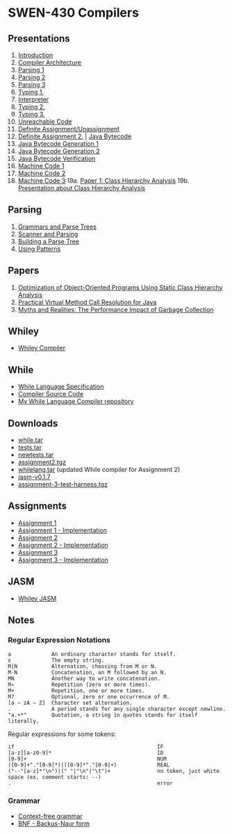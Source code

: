 # SWEN-430 Compilers

## Presentations

1. [Introduction](presentations/01-introduction.pdf)
2. [Compiler Architecture](presentations/02-while-language.pdf)
3. [Parsing 1](presentations/03-parsing-1.pdf)
4. [Parsing 2](presentations/04-parsing-2.pdf)
5. [Parsing 3](presentations/05-parsing-3.pdf)
6. [Typing 1.](presentations/06-typing-1.pdf)
7. [Interpreter](presentations/07-interpreter.pdf)
8. [Typing 2.](presentations/08-typing-2.pdf)
9. [Typing 3.](presentations/09-typing-3.pdf)
10. [Unreachable Code](presentations/10-unreachable-code.pdf)
11. [Definite Assignment/Unassignment](presentations/11-definite-assignment.pdf)
12. [Definite Assignment 2.](presentations/12-definite-assignment.pdf) | [Java Bytecode](presentations/12b-java-bytecode.pdf)
13. [Java Bytecode Generation 1](presentations/13-bytecode-generation-1.pdf)
14. [Java Bytecode Generation 2](presentations/14-bytecode-generation-2.pdf)
15. [Java Bytecode Verification](presentations/15-bytecode-verification.pdf)
16. [Machine Code 1](presentations/16-machine-generation-1.pdf)
17. [Machine Code 2](presentations/17-machine-generation-2.pdf)
18. [Machine Code 3](presentations/18-machine-generation-3.pdf)
19a. [Paper 1: Class Hierarchy Analysis](presentations/19-paper-1-class-hierarchy-analysis.pdf)
19b. [Presentation about Class Hierarchy Analysis](presentations/19b-class-hierarchy-analysis.pdf)

## Parsing

1. [Grammars and Parse Trees](parsing-presentations/20-parsing-1-of-4.pdf)
2. [Scanner and Parsing](parsing-presentations/21-parsing-2-of-4.pdf)
3. [Building a Parse Tree](parsing-presentations/22-parsing-3-of-4.pdf)
4. [Using Patterns](parsing-presentations/23-parsing-4-of-4.pdf)

## Papers

1. [Optimization of Object-Oriented Programs Using Static Class Hierarchy Analysis](papers/optimization-of-object-oriented-programs.pdf)
2. [Practical Virtual Method Call Resolution for Java](papers/practical-virtual-method-call-resolution-for-java.pdf)
3. [Myths and Realities: The Performance Impact of Garbage Collection](papers/the-performance-impact-of-garbage-collection.pdf)

## Whiley

- [Whiley Compiler](https://github.com/Whiley/WhileyCompiler)

## While

- [While Language Specification](while/while-language-specification.pdf)
- [Compiler Source Code](while/compiler)
- [My While Language Compiler repository](https://github.com/zoltan-nz/while-lang-compiler)

## Downloads

- [while.tar](downloads/while.tar)
- [tests.tar](downloads/tests.tar)
- [newtests.tar](downloads/newtests.tar)
- [assignment2.tgz](downloads/assignment2.tgz)
- [whilelang.tar](downloads/whilelang.tar) (updated While compiler for Assignment 2)
- [jasm-v0.1.7](downloads/jasm-v0.1.7.jar)
- [assignment-3-test-harness.tgz](downloads/assignment-3-test-harness.tgz)

## Assignments

- [Assignment 1](assignments/assignment-1.pdf)
- [Assignment 1 - Implementation](https://github.com/zoltan-nz/while-lang-compiler/blob/master/docs/assignment-1-notes.md)
- [Assignment 2](assignments/assignment-2.pdf)
- [Assignment 2 - Implementation](https://github.com/zoltan-nz/while-lang-compiler/blob/master/docs/assignment-2-notes.md)
- [Assignment 3](assignments/assignment-3.pdf)
- [Assignment 3 - Implementation](https://github.com/zoltan-nz/while-lang-compiler/blob/master/docs/assignment-3-notes.md)

## JASM

- [Whiley JASM](https://whiley.github.io/Jasm/)

## Notes

### Regular Expression Notations

```
a             An ordinary character stands for itself.
ε             The empty string.
M|N           Alternation, choosing from M or N.
M·N           Concatenation, an M followed by an N.
MN            Another way to write concatenation.
M∗            Repetition (zero or more times).
M+            Repetition, one or more times.
M?            Optional, zero or one occurrence of M.
[a − zA − Z]  Character set alternation.
.             A period stands for any single character except newline.
"a.+*"        Quotation, a string in quotes stands for itself literally.
```

Regular expressions for some tokens:

```
if                                              IF
[a-z][a-z0-9]*                                  ID
[0-9]+                                          NUM
([0-9]+"."[0-9]*)|([0-9]*"."[0-9]+)             REAL
("--"[a-z]*"\n")|(" "|"\n"|"\t")+               no token, just white space (ex. comment starts: --)
.                                               error
```

### Grammar

- [Context-free grammar](https://en.wikipedia.org/wiki/Context-free_grammar)
- [BNF - Backus-Naur form](https://en.wikipedia.org/wiki/Backus%E2%80%93Naur_form)
